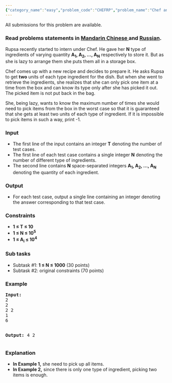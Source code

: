 ```yaml
---
{"category_name":"easy","problem_code":"CHEFRP","problem_name":"Chef and new recipe","languages_supported":{"0":"ADA","1":"ASM","2":"BASH","3":"BF","4":"C","5":"C99 strict","6":"CAML","7":"CLOJ","8":"CLPS","9":"CPP 4.3.2","10":"CPP 4.9.2","11":"CPP14","12":"CS2","13":"D","14":"ERL","15":"FORT","16":"FS","17":"GO","18":"HASK","19":"ICK","20":"ICON","21":"JAVA","22":"JS","23":"LISP clisp","24":"LISP sbcl","25":"LUA","26":"NEM","27":"NICE","28":"NODEJS","29":"PAS fpc","30":"PAS gpc","31":"PERL","32":"PERL6","33":"PHP","34":"PIKE","35":"PRLG","36":"PYPY","37":"PYTH","38":"PYTH 3.4","39":"RUBY","40":"SCALA","41":"SCM chicken","42":"SCM guile","43":"SCM qobi","44":"ST","45":"TCL","46":"TEXT","47":"WSPC"},"max_timelimit":1,"source_sizelimit":50000,"problem_author":"abhra73","problem_tester":"kevinsogo","date_added":"3-03-2015","tags":{"0":"abhra73","1":"basic","2":"cakewalk","3":"may15"},"editorial_url":"http://discuss.codechef.com/problems/CHEFRP","time":{"view_start_date":1431941400,"submit_start_date":1431941400,"visible_start_date":1431941400,"end_date":1735669800},"layout":"problem"}
---
```

<span class="solution-visible-txt">All submissions for this problem are available.</span><h3> Read problems statements in <a target="_blank" href="http://www.codechef.com/download/translated/MAY15/mandarin/CHEFRP.pdf">Mandarin Chinese </a> and <a target="_blank" href="http://www.codechef.com/download/translated/MAY15/russian/CHEFRP.pdf">Russian</a>.</h3>
<p>Rupsa recently started to intern under Chef. He gave her <b>N</b> type of ingredients of varying quantity <b> A<sub>1</sub>, A<sub>2</sub>, ..., A<sub>N</sub></b> respectively to store it. But as she is lazy to arrange them she puts them all in a storage box.</p>
<p>Chef comes up with a new recipe and decides to prepare it. He asks Rupsa to get <b>two</b> units of each type ingredient for the dish. But when she went to retrieve the ingredients, she realizes that she can only pick one item at a time from the box and can know its type only after she has picked it out. The picked item is not put back in the bag.</p>
<p>She, being lazy, wants to know the maximum number of times she would need to pick items from the box in the worst case so that it is guaranteed that she gets at least two units of each type of ingredient. If it is impossible to pick items in such a way, print -1.</p>
<h3>Input</h3>
<ul>
<li>The first line of the input contains an integer <b>T</b> denoting the number of test cases.</li>
<li>The first line of each test case contains a single integer <b>N</b> denoting the number of different type of ingredients.</li>
<li>The second line contains <b>N</b> space-separated integers <b>A<sub>1</sub>, A<sub>2</sub>, ..., A<sub>N</sub></b> denoting the quantity of each ingredient.</li>
</ul>
<h3>Output</h3>
<ul>
<li>For each test case, output a single line containing an integer denoting the answer corresponding to that test case.</li>
</ul>
<h3>Constraints</h3>
<ul>
<li><b>1 ≤ T ≤ 10</b></li>
<li><b>1 ≤ N ≤ 10<sup>5</sup></b></li>
<li><b>1 ≤ A<sub>i</sub> ≤ 10<sup>4</sup></b></li>
</ul>
<h3>Sub tasks</h3>
<ul>
<li>Subtask #1: <b>1 ≤ N ≤ 1000</b> (30 points)</li>
<li>Subtask #2: original constraints (70 points)</li>
</ul>
<h3>Example</h3>
<pre><b>Input:</b>
2
2
2 2
1
6

<b>Output:</b>
4
2
</pre><h3>Explanation</h3>
<ul>
<li><b>In Example 1,</b> she need to pick up all items.</li>
<li><b>In Example 2,</b> since there is only one type of ingredient, picking two items is enough.</li>
</ul>
